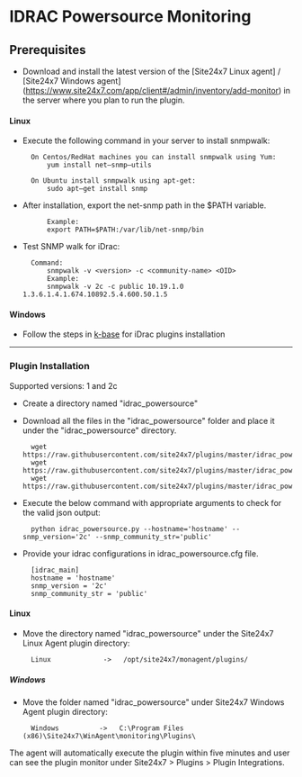 # IDRAC Powersource Monitoring
                                                                                              
## Prerequisites

- Download and install the latest version of the [Site24x7 Linux agent] / [Site24x7 Windows agent] (https://www.site24x7.com/app/client#/admin/inventory/add-monitor) in the server where you plan to run the plugin.

#### Linux 

- Execute the following command in your server to install snmpwalk: 

		On Centos/RedHat machines you can install snmpwalk using Yum:
  			yum install net–snmp–utils

  		On Ubuntu install snmpwalk using apt-get:
  			sudo apt–get install snmp
  
- After installation, export the net-snmp path in the $PATH variable.

    		Example:
  			export PATH=$PATH:/var/lib/net-snmp/bin

- Test SNMP walk for iDrac:
  
  		Command:
  			snmpwalk -v <version> -c <community-name> <OID>
        	Example:
  			snmpwalk -v 2c -c public 10.19.1.0 1.3.6.1.4.1.674.10892.5.4.600.50.1.5
		
#### Windows

- Follow the steps in [k-base](https://support.site24x7.com/portal/en/kb/articles/idrac-monitoring-for-windows) for iDrac plugins installation

---

### Plugin Installation  

Supported versions: 1 and 2c

- Create a directory named "idrac_powersource"
      
- Download all the files in the "idrac_powersource" folder and place it under the "idrac_powersource" directory.

		wget https://raw.githubusercontent.com/site24x7/plugins/master/idrac_powersource/idrac_powersource.py
		wget https://raw.githubusercontent.com/site24x7/plugins/master/idrac_powersource/idrac_powersource.cfg
		wget https://raw.githubusercontent.com/site24x7/plugins/master/idrac_powersource/SNMPUtil.py

- Execute the below command with appropriate arguments to check for the valid json output:

		python idrac_powersource.py --hostname='hostname' --snmp_version='2c' --snmp_community_str='public'

- Provide your idrac configurations in idrac_powersource.cfg file.

		[idrac_main]
		hostname = 'hostname'
		snmp_version = '2c' 
		snmp_community_str = 'public'
		
#### Linux

- Move the directory named "idrac_powersource" under the Site24x7 Linux Agent plugin directory: 

		Linux             ->   /opt/site24x7/monagent/plugins/
		
##### Windows 

- Move the folder named "idrac_powersource" under Site24x7 Windows Agent plugin directory: 

		Windows          ->   C:\Program Files (x86)\Site24x7\WinAgent\monitoring\Plugins\
		
The agent will automatically execute the plugin within five minutes and user can see the plugin monitor under Site24x7 > Plugins > Plugin Integrations.





